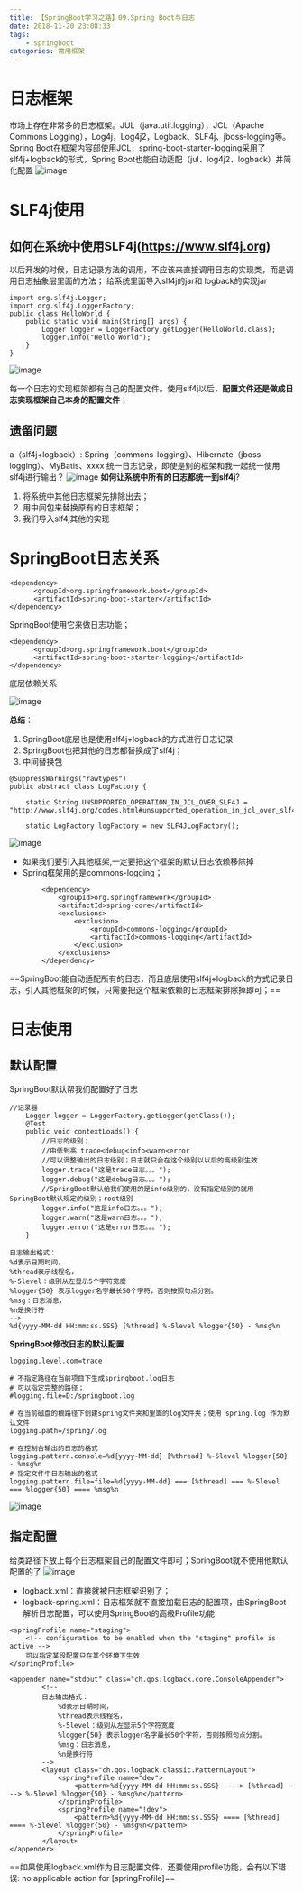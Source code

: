 ```yaml
---
title: 【SpringBoot学习之路】09.Spring Boot与日志
date: 2018-11-20 23:08:33
tags: 
	- springboot
categories: 常用框架
---
```

# 日志框架
市场上存在非常多的日志框架。JUL（java.util.logging），JCL（Apache Commons Logging），Log4j，Log4j2，Logback、SLF4j、jboss-logging等。Spring Boot在框架内容部使用JCL，spring-boot-starter-logging采用了slf4j+logback的形式，Spring Boot也能自动适配（jul、log4j2、logback）并简化配置
![image](http://image.damienzhong.com/springboot%E6%97%A5%E5%BF%97.png)
# SLF4j使用
## 如何在系统中使用SLF4j(https://www.slf4j.org)
以后开发的时候，日志记录方法的调用，不应该来直接调用日志的实现类，而是调用日志抽象层里面的方法；
给系统里面导入slf4j的jar和 logback的实现jar
```
import org.slf4j.Logger;
import org.slf4j.LoggerFactory;
public class HelloWorld {
    public static void main(String[] args) {
        Logger logger = LoggerFactory.getLogger(HelloWorld.class);
        logger.info("Hello World");
    }
}
```
![image](https://www.slf4j.org/images/concrete-bindings.png)

每一个日志的实现框架都有自己的配置文件。使用slf4j以后，**配置文件还是做成日志实现框架自己本身的配置文件**；
## 遗留问题
a（slf4j+logback）: Spring（commons-logging）、Hibernate（jboss-logging）、MyBatis、xxxx
统一日志记录，即使是别的框架和我一起统一使用slf4j进行输出？
![image](https://www.slf4j.org/images/legacy.png)
**如何让系统中所有的日志都统一到slf4j**?
1. 将系统中其他日志框架先排除出去；
1. 用中间包来替换原有的日志框架；
1. 我们导入slf4j其他的实现
# SpringBoot日志关系
```
<dependency>
      <groupId>org.springframework.boot</groupId>
      <artifactId>spring-boot-starter</artifactId>
</dependency>
```
SpringBoot使用它来做日志功能；
```
<dependency>
      <groupId>org.springframework.boot</groupId>
      <artifactId>spring-boot-starter-logging</artifactId>
</dependency>
```
底层依赖关系

![image](http://image.damienzhong.com/%E6%90%9C%E7%8B%97%E6%88%AA%E5%9B%BE20180131220946.png)

**总结**：
1. SpringBoot底层也是使用slf4j+logback的方式进行日志记录
1. SpringBoot也把其他的日志都替换成了slf4j；
1. 中间替换包

```
@SuppressWarnings("rawtypes")
public abstract class LogFactory {

    static String UNSUPPORTED_OPERATION_IN_JCL_OVER_SLF4J = "http://www.slf4j.org/codes.html#unsupported_operation_in_jcl_over_slf4j";

    static LogFactory logFactory = new SLF4JLogFactory();
```
![image](http://image.damienzhong.com/%E6%90%9C%E7%8B%97%E6%88%AA%E5%9B%BE20180131221411.png)
- 如果我们要引入其他框架,一定要把这个框架的默认日志依赖移除掉
- Spring框架用的是commons-logging；

```
        <dependency>
            <groupId>org.springframework</groupId>
            <artifactId>spring‐core</artifactId>
            <exclusions>
                <exclusion>
                    <groupId>commons‐logging</groupId>
                    <artifactId>commons‐logging</artifactId>
                </exclusion>
            </exclusions>
        </dependency>
```
==SpringBoot能自动适配所有的日志，而且底层使用slf4j+logback的方式记录日志，引入其他框架的时候，只需要把这个框架依赖的日志框架排除掉即可；==
# 日志使用
## 默认配置
SpringBoot默认帮我们配置好了日志
```
//记录器
    Logger logger = LoggerFactory.getLogger(getClass());
    @Test
    public void contextLoads() {
        //日志的级别；
        //由低到高 trace<debug<info<warn<error
        //可以调整输出的日志级别；日志就只会在这个级别以以后的高级别生效
        logger.trace("这是trace日志。。。");
        logger.debug("这是debug日志。。。");
        //SpringBoot默认给我们使用的是info级别的，没有指定级别的就用SpringBoot默认规定的级别；root级别
        logger.info("这是info日志。。。");
        logger.warn("这是warn日志。。。");
        logger.error("这是error日志。。。");
    }
```

```
日志输出格式：
%d表示日期时间，
%thread表示线程名，
%‐5level：级别从左显示5个字符宽度
%logger{50} 表示logger名字最长50个字符，否则按照句点分割。
%msg：日志消息，
%n是换行符
‐‐>
%d{yyyy‐MM‐dd HH:mm:ss.SSS} [%thread] %‐5level %logger{50} ‐ %msg%n
```
**SpringBoot修改日志的默认配置**
```
logging.level.com=trace

# 不指定路径在当前项目下生成springboot.log日志
# 可以指定完整的路径；
#logging.file=D:/springboot.log

# 在当前磁盘的根路径下创建spring文件夹和里面的log文件夹；使用 spring.log 作为默认文件
logging.path=/spring/log

# 在控制台输出的日志的格式
logging.pattern.console=%d{yyyy-MM-dd} [%thread] %-5level %logger{50} - %msg%n
# 指定文件中日志输出的格式
logging.pattern.file=file=%d{yyyy-MM-dd} === [%thread] === %-5level === %logger{50} ==== %msg%n
```
![image](http://image.damienzhong.com/springbootlog.png)
## 指定配置
给类路径下放上每个日志框架自己的配置文件即可；SpringBoot就不使用他默认配置的了
![image](http://image.damienzhong.com/springbootlog%E6%8C%87%E5%AE%9A%E9%85%8D%E7%BD%AE.png)
- logback.xml：直接就被日志框架识别了；
- logback-spring.xml：日志框架就不直接加载日志的配置项，由SpringBoot解析日志配置，可以使用SpringBoot的高级Profile功能

```
<springProfile name="staging">
    <!‐‐ configuration to be enabled when the "staging" profile is active ‐‐>
    可以指定某段配置只在某个环境下生效
</springProfile>
```

```
<appender name="stdout" class="ch.qos.logback.core.ConsoleAppender">
        <!--
        日志输出格式：
			%d表示日期时间，
			%thread表示线程名，
			%-5level：级别从左显示5个字符宽度
			%logger{50} 表示logger名字最长50个字符，否则按照句点分割。 
			%msg：日志消息，
			%n是换行符
        -->
        <layout class="ch.qos.logback.classic.PatternLayout">
            <springProfile name="dev">
                <pattern>%d{yyyy-MM-dd HH:mm:ss.SSS} ----> [%thread] ---> %-5level %logger{50} - %msg%n</pattern>
            </springProfile>
            <springProfile name="!dev">
                <pattern>%d{yyyy-MM-dd HH:mm:ss.SSS} ==== [%thread] ==== %-5level %logger{50} - %msg%n</pattern>
            </springProfile>
        </layout>
</appender>
```
==如果使用logback.xml作为日志配置文件，还要使用profile功能，会有以下错误:
no applicable action for [springProfile]==